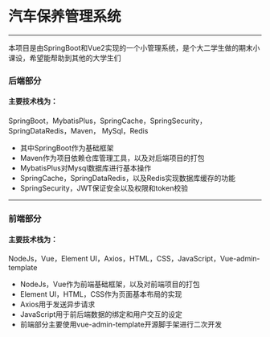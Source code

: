 # 汽车保养管理系统
___
本项目是由SpringBoot和Vue2实现的一个小管理系统，是个大二学生做的期末小课设，希望能帮助到其他的大学生们
### 后端部分
#### 主要技术栈为：
SpringBoot，MybatisPlus，SpringCache，SpringSecurity，SpringDataRedis，Maven，
MySql，Redis
</br>
- 其中SpringBoot作为基础框架
- Maven作为项目依赖仓库管理工具，以及对后端项目的打包
- MybatisPlus对Mysql数据库进行基本操作
- SpringCache，SpringDataRedis，以及Redis实现数据库缓存的功能
- SpringSecurity，JWT保证安全以及权限和token校验
---
### 前端部分
#### 主要技术栈为：
NodeJs，Vue，Element UI，Axios，HTML，CSS，JavaScript，Vue-admin-template
</br>
- NodeJs，Vue作为前端基础框架，以及对前端项目的打包
- Element UI，HTML，CSS作为页面基本布局的实现
- Axios用于发送异步请求
- JavaScript用于前后端数据的绑定和用户交互的设定
- 前端部分主要使用vue-admin-template开源脚手架进行二次开发
